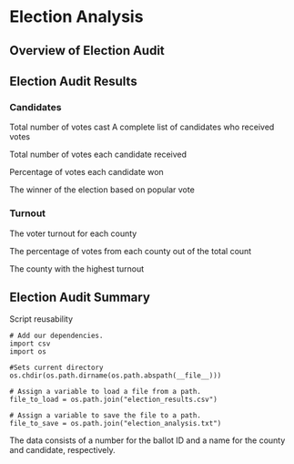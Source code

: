 # Election Analysis

## Overview of Election Audit

## Election Audit Results
### Candidates
Total number of votes cast
A complete list of candidates who received votes

Total number of votes each candidate received

Percentage of votes each candidate won

The winner of the election based on popular vote


### Turnout

The voter turnout for each county

The percentage of votes from each county out of the total count

The county with the highest turnout

## Election Audit Summary
Script reusability
```
# Add our dependencies.
import csv
import os

#Sets current directory
os.chdir(os.path.dirname(os.path.abspath(__file__)))

# Assign a variable to load a file from a path.
file_to_load = os.path.join("election_results.csv")

# Assign a variable to save the file to a path.
file_to_save = os.path.join("election_analysis.txt")

```
The data consists of a number for the ballot ID and a name for the county and candidate, respectively. 
